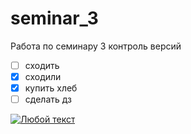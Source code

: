 # seminar_3
Работа по семинару 3 контроль версий

* [ ] сходить
* [x] сходили
* [x] купить хлеб
* [ ] сделать дз

[![Любой текст](https://vk.com/favicon.ico)](https://vk.com)


